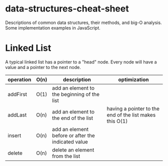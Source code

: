 # data-structures-cheat-sheet
Descriptions of common data structures, their methods, and big-O analysis. Some implementation examples in JavaScript.

# Linked List

A typical linked list has a pointer to a "head" node. Every node will have a value and a pointer to the next node.

| operation   | O(n) | description | optimization |
|-------------|------|-------------|--------------|
| addFirst    | O(1) | add an element to the beginning of the list | |
| addLast     | O(n) | add an element to the end of the list | having a pointer to the end of the list makes this O(1) |
| insert      | O(n) | add an element before or after the indicated value | |
| delete      | O(n) | delete an element from the list | |

